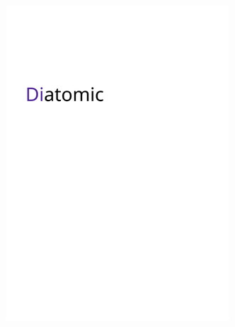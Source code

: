 ![](./logo.svg)

<!-- **Diatom** (**Diatom**-ic) is a Python package implementing useful routines for various computations of Diatomic Molecules using OOP (Object-Oriented Programming) style. 

-------

The main features and functionalities of **Diatom** include:

- energy eigenvalues computation of a single and noninteracting molecular state

- energy eigenvalues computation of system of arbitrary number of interacting states coupled by an arbitrary number of possible interactions
   
- Transition frequencies and intensity calculations 

- Diatomic Spectra simulations

- *convinient, intuitive and very easy to use* -->
